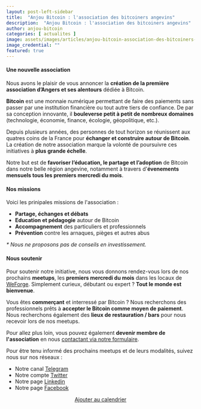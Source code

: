 ```yaml
---
layout: post-left-sidebar
title:  "Anjou Bitcoin : l'association des bitcoiners angevins"
description:  "Anjou Bitcoin : l'association des bitcoiners angevins"
author: anjou-bitcoin
categories: [ actualites ]
image: assets/images/articles/anjou-bitcoin-association-des-bitcoiners-angevins/1.jpg
image_credential: ""
featured: true
---
```


#### Une nouvelle association

Nous avons le plaisir de vous annoncer la **création de la première association d’Angers et ses alentours** dédiée à Bitcoin. 

**Bitcoin** est une monnaie numérique permettant de faire des paiements sans passer par une institution financière ou tout autre tiers de confiance. De par sa conception innovante, il **bouleverse petit à petit de nombreux domaines** (technologie, économie, finance, écologie, géopolitique, etc.).

Depuis plusieurs années, des personnes de tout horizon se réunissent aux quatres coins de la France pour **échanger et construire autour de Bitcoin**. La création de notre association marque la volonté de poursuivre ces initiatives à **plus grande échelle**. 

Notre but est de **favoriser l’éducation, le partage et l’adoption** de Bitcoin dans notre belle région angevine, notamment à travers d'**évenements mensuels tous les premiers mercredi du mois**.

#### Nos missions

Voici les prinipales missions de l'association :

- **Partage, échanges et débats**
- **Education et pédagogie** autour de Bitcoin
- **Accompagnement** des particuliers et professionnels
- **Prévention** contre les arnaques, pièges et autres abus

<i>* Nous ne proposons pas de conseils en investissement.</i>

#### Nous soutenir

Pour soutenir notre initiative, nous vous donnons rendez-vous lors de nos prochains **meetups**, les **premiers mercredi du mois** dans les locaux de [WeForge](https://www.weforge.fr/). Simplement curieux, débutant ou expert ? **Tout le monde est bienvenue**. 

Vous êtes **commerçant** et interressé par Bitcoin ? Nous recherchons des professionnels prêts à **accepter le Bitcoin comme moyen de paiement**. Nous recherchons également des **lieux de restauration / bars** pour nous recevoir lors de nos meetups.

Pour allez plus loin, vous pouvez également **devenir membre de l'association** en nous [contactant via notre formulaire](../../../../contact).

Pour être tenu informé des prochains meetups et de leurs modalités, suivez nous sur nos réseaux : 
- Notre canal [Telegram](https://t.me/AngersBitcoinMeetup)
- Notre compte [Twitter](https://twitter.com/AngersBitcoin) 
- Notre page [Linkedin](https://fr.linkedin.com/company/anjou-bitcoin?trk=ppro_cprof)    
- Notre page [Facebook](https://www.facebook.com/share/48Yf2vFZHY8UYYjC/?mibextid=LQQJ4d)    

<div style="text-align:center">
    <a class='btn btn-primary' style="box-shadow: none" href="https://sync.infomaniak.com/calendars/AB17877/3bca10b3-4f59-4f76-a4dc-58a9e39ffc91?export">Ajouter au calendrier</a>
</div>
